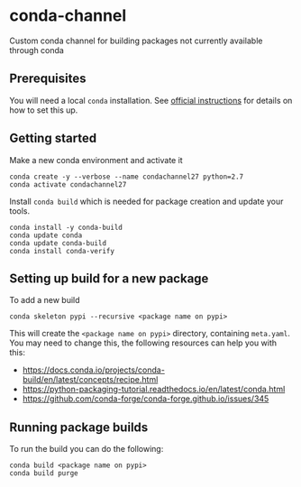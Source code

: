 # conda-channel
Custom conda channel for building packages not currently available through conda

## Prerequisites
You will need a local `conda` installation. See [official instructions](https://conda.readthedocs.io/en/latest/) for details on how to set this up.

## Getting started
Make a new conda environment and activate it

```
conda create -y --verbose --name condachannel27 python=2.7
conda activate condachannel27
```

Install `conda build` which is needed for package creation and update your tools.

```
conda install -y conda-build
conda update conda
conda update conda-build
conda install conda-verify
```

## Setting up build for a new package
To add a new build

```conda skeleton pypi --recursive <package name on pypi>```

This will create the `<package name on pypi>` directory, containing `meta.yaml`. You may need to change this, the following resources can help you with this:

 - https://docs.conda.io/projects/conda-build/en/latest/concepts/recipe.html
 - https://python-packaging-tutorial.readthedocs.io/en/latest/conda.html
 - https://github.com/conda-forge/conda-forge.github.io/issues/345

## Running package builds
To run the build you can do the following:

```
conda build <package name on pypi>
conda build purge
```